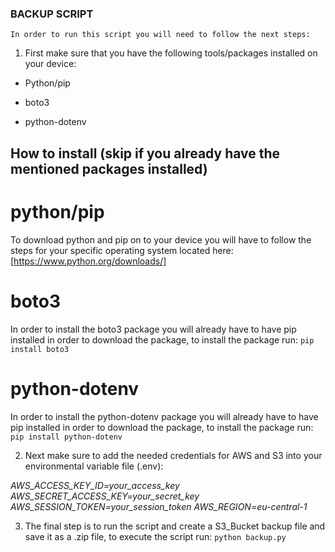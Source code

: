 ### BACKUP SCRIPT

`In order to run this script you will need to follow the next steps:`

1. First make sure that you have the following tools/packages installed on your device:

- Python/pip

- boto3 

- python-dotenv

## How to install (skip if you already have the mentioned packages installed)

# python/pip
To download python and pip on to your device you will have to follow the steps for your specific operating system located here: [https://www.python.org/downloads/]

# boto3
In order to install the boto3 package you will already have to have pip installed in order to download the package, to install the package run:
`pip install boto3`

# python-dotenv
In order to install the python-dotenv package you will already have to have pip installed in order to download the package, to install the package run:
`pip install python-dotenv`

2. Next make sure to add the needed credentials for AWS and S3 into your environmental variable file (.env): 

*AWS_ACCESS_KEY_ID=your_access_key*
*AWS_SECRET_ACCESS_KEY=your_secret_key*
*AWS_SESSION_TOKEN=your_session_token*
*AWS_REGION=eu-central-1*

3. The final step is to run the script and create a S3_Bucket backup file and save it as a .zip file, to execute the script run:
`python backup.py`